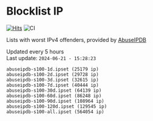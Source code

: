 # Blocklist IP

[![Hits](https://hits.seeyoufarm.com/api/count/incr/badge.svg?url=https%3A%2F%2Fgithub.com%2Fborestad%2Fblocklist-ip%2F&count_bg=%2379C83D&title_bg=%23555555&icon=&icon_color=%23E7E7E7&title=hits&edge_flat=false)](https://hits.seeyoufarm.com)  ![CI](https://img.shields.io/github/workflow/status/borestad/blocklist-ip/CI?style=flat-square)

Lists with worst IPv4 offenders, provided by [AbuseIPDB](https://www.abuseipdb.com/)

<!-- FOOTER-PLACEHOLDER -->
Updated every 5 hours<br>
Last update: `2024-06-21 - 15:28:23`
```
abuseipdb-s100-1d.ipset (25179 ip)
abuseipdb-s100-2d.ipset (29728 ip)
abuseipdb-s100-3d.ipset (32615 ip)
abuseipdb-s100-7d.ipset (40444 ip)
abuseipdb-s100-30d.ipset (64139 ip)
abuseipdb-s100-60d.ipset (86248 ip)
abuseipdb-s100-90d.ipset (108964 ip)
abuseipdb-s100-120d.ipset (129545 ip)
abuseipdb-s100-all.ipset (564054 ip)
```
